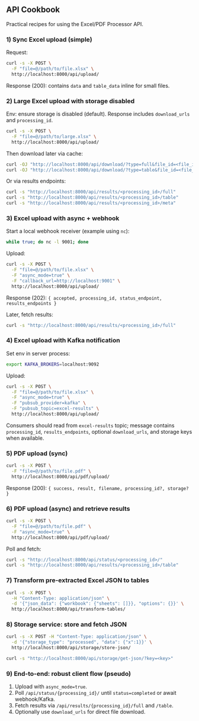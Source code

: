 ## API Cookbook

Practical recipes for using the Excel/PDF Processor API.

### 1) Sync Excel upload (simple)

Request:

```bash
curl -s -X POST \
  -F "file=@/path/to/file.xlsx" \
  http://localhost:8000/api/upload/
```

Response (200): contains `data` and `table_data` inline for small files.

### 2) Large Excel upload with storage disabled

Env: ensure storage is disabled (default). Response includes `download_urls` and `processing_id`.

```bash
curl -s -X POST \
  -F "file=@/path/to/large.xlsx" \
  http://localhost:8000/api/upload/
```

Then download later via cache:

```bash
curl -OJ "http://localhost:8000/api/download/?type=full&file_id=<file_id>"
curl -OJ "http://localhost:8000/api/download/?type=table&file_id=<file_id>"
```

Or via results endpoints:

```bash
curl -s "http://localhost:8000/api/results/<processing_id>/full"
curl -s "http://localhost:8000/api/results/<processing_id>/table"
curl -s "http://localhost:8000/api/results/<processing_id>/meta"
```

### 3) Excel upload with async + webhook

Start a local webhook receiver (example using `nc`):

```bash
while true; do nc -l 9001; done
```

Upload:

```bash
curl -s -X POST \
  -F "file=@/path/to/file.xlsx" \
  -F "async_mode=true" \
  -F "callback_url=http://localhost:9001" \
  http://localhost:8000/api/upload/
```

Response (202): `{ accepted, processing_id, status_endpoint, results_endpoints }`

Later, fetch results:

```bash
curl -s "http://localhost:8000/api/results/<processing_id>/full"
```

### 4) Excel upload with Kafka notification

Set env in server process:

```bash
export KAFKA_BROKERS=localhost:9092
```

Upload:

```bash
curl -s -X POST \
  -F "file=@/path/to/file.xlsx" \
  -F "async_mode=true" \
  -F "pubsub_provider=kafka" \
  -F "pubsub_topic=excel-results" \
  http://localhost:8000/api/upload/
```

Consumers should read from `excel-results` topic; message contains `processing_id`, `results_endpoints`, optional `download_urls`, and storage keys when available.

### 5) PDF upload (sync)

```bash
curl -s -X POST \
  -F "file=@/path/to/file.pdf" \
  http://localhost:8000/api/pdf/upload/
```

Response (200): `{ success, result, filename, processing_id?, storage? }`

### 6) PDF upload (async) and retrieve results

```bash
curl -s -X POST \
  -F "file=@/path/to/file.pdf" \
  -F "async_mode=true" \
  http://localhost:8000/api/pdf/upload/
```

Poll and fetch:

```bash
curl -s "http://localhost:8000/api/status/<processing_id>/"
curl -s "http://localhost:8000/api/results/<processing_id>/table"
```

### 7) Transform pre-extracted Excel JSON to tables

```bash
curl -s -X POST \
  -H "Content-Type: application/json" \
  -d '{"json_data": {"workbook": {"sheets": []}}, "options": {}}' \
  http://localhost:8000/api/transform-tables/
```

### 8) Storage service: store and fetch JSON

```bash
curl -s -X POST -H "Content-Type: application/json" \
  -d '{"storage_type": "processed", "data": {"x":1}}' \
  http://localhost:8000/api/storage/store-json/

curl -s "http://localhost:8000/api/storage/get-json/?key=<key>"
```

### 9) End-to-end: robust client flow (pseudo)

1. Upload with `async_mode=true`.
2. Poll `/api/status/{processing_id}/` until `status=completed` or await webhook/Kafka.
3. Fetch results via `/api/results/{processing_id}/full` and `/table`.
4. Optionally use `download_urls` for direct file download.


